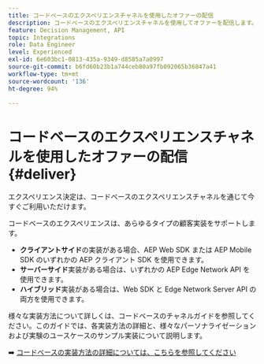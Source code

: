 ```yaml
---
title: コードベースのエクスペリエンスチャネルを使用したオファーの配信
description: コードベースのエクスペリエンスチャネルを使用してオファーを配信します。
feature: Decision Management, API
topic: Integrations
role: Data Engineer
level: Experienced
exl-id: 6e603bc1-0813-435a-9349-d8585a7a0997
source-git-commit: b6fd60b23b1a744ceb80a97fb092065b36847a41
workflow-type: tm+mt
source-wordcount: '136'
ht-degree: 94%

---
```


# コードベースのエクスペリエンスチャネルを使用したオファーの配信 {#deliver}

エクスペリエンス決定は、コードベースのエクスペリエンスチャネルを通じて今すぐご利用いただけます。

コードベースのエクスペリエンスは、あらゆるタイプの顧客実装をサポートします。

* **クライアントサイド**&#x200B;の実装がある場合、AEP Web SDK または AEP Mobile SDK のいずれかの AEP クライアント SDK を使用できます。
* **サーバーサイド**&#x200B;実装がある場合は、いずれかの AEP Edge Network API を使用できます。
* **ハイブリッド**&#x200B;実装がある場合は、Web SDK と Edge Network Server API の両方を使用できます。

様々な実装方法について詳しくは、コードベースのチャネルガイドを参照してください。このガイドでは、各実装方法の詳細と、様々なパーソナライゼーションおよび実験のユースケースのサンプル実装について説明します。

➡️ [ コードベースの実装方法の詳細については、こちらを参照してください ](../../code-based/code-based-implementation-samples.md)

